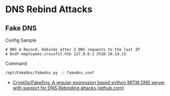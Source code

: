 # DNS Rebind Attacks
## Fake DNS

Config Sample
```vim
# DNS A Record, Rebinds after 2 DNS requests to the last IP
A 0xdf-employees.crossfit.htb 127.0.0.1 2%10.10.14.13
```

Command
```bash
/opt/FakeDns/fakedns.py -c fakedns.conf 
```

- [Crypt0s/FakeDns: A regular-expression based python MITM DNS server with support for DNS Rebinding attacks (github.com)](https://github.com/Crypt0s/FakeDns)